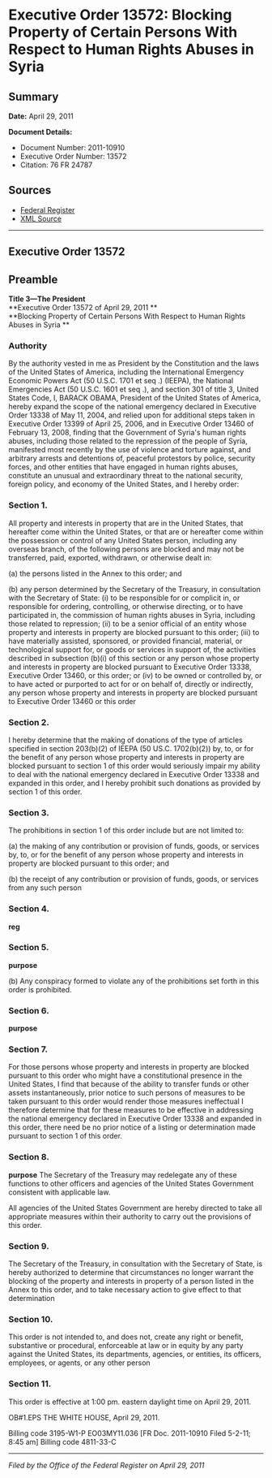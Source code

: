 # Executive Order 13572: Blocking Property of Certain Persons With Respect to Human Rights Abuses in Syria

## Summary

**Date:** April 29, 2011

**Document Details:**
- Document Number: 2011-10910
- Executive Order Number: 13572
- Citation: 76 FR 24787

## Sources
- [Federal Register](https://www.federalregister.gov/documents/2011/05/03/2011-10910/blocking-property-of-certain-persons-with-respect-to-human-rights-abuses-in-syria)
- [XML Source](https://www.federalregister.gov/documents/full_text/xml/2011/05/03/2011-10910.xml)

---

## Executive Order 13572

## Preamble

**Title 3—The President**  
**Executive Order 13572 of April 29, 2011 **  
**Blocking Property of Certain Persons With Respect to Human Rights Abuses in Syria **

### Authority

By the authority vested in me as President by the Constitution and the laws of the United States of America, including the International Emergency Economic Powers Act (50 U.S.C. 1701 
et seq
.) (IEEPA), the National Emergencies Act (50 U.S.C. 1601 
et seq
.), and section 301 of title 3, United States Code, 
I, BARACK OBAMA, President of the United States of America, hereby expand the scope of the national emergency declared in Executive Order 13338 of May 11, 2004, and relied upon for additional steps taken in Executive Order 13399 of April 25, 2006, and in Executive Order 13460 of February 13, 2008, finding that the Government of Syria's human rights abuses, including those related to the repression of the people of Syria, manifested most recently by the use of violence and torture against, and arbitrary arrests and detentions of, peaceful protestors by police, security forces, and other entities that have engaged in human rights abuses, constitute an unusual and extraordinary threat to the national security, foreign policy, and economy of the United States, and I hereby order: 
### Section 1.

All property and interests in property that are in the United States, that hereafter come within the United States, or that are or hereafter come within the possession or control of any United States person, including any overseas branch, of the following persons are blocked and may not be transferred, paid, exported, withdrawn, or otherwise dealt in: 

(a) the persons listed in the Annex to this order; and 

(b) any person determined by the Secretary of the Treasury, in consultation with the Secretary of State: 
    (i) to be responsible for or complicit in, or responsible for ordering, controlling, or otherwise directing, or to have participated in, the commission of human rights abuses in Syria, including those related to repression; 
    (ii) to be a senior official of an entity whose property and interests in property are blocked pursuant to this order; 
    (iii) to have materially assisted, sponsored, or provided financial, material, or technological support for, or goods or services in support of, the activities described in subsection (b)(i) of this section or any person whose property and interests in property are blocked pursuant to Executive Order 13338, Executive Order 13460, or this order; or 
    (iv) to be owned or controlled by, or to have acted or purported to act for or on behalf of, directly or indirectly, any person whose property and interests in property are blocked pursuant to Executive Order 13460 or this order 
### Section 2.

I hereby determine that the making of donations of the type of articles specified in section 203(b)(2) of IEEPA (50 US.C. 1702(b)(2)) by, to, or for the benefit of any person whose property and interests in property are blocked pursuant to section 1 of this order would seriously impair my ability to deal with the national emergency declared in Executive Order 13338 and expanded in this order, and I hereby prohibit such donations as provided by section 1 of this order. 
### Section 3.

The prohibitions in section 1 of this order include but are not limited to: 

(a) the making of any contribution or provision of funds, goods, or services by, to, or for the benefit of any person whose property and interests in property are blocked pursuant to this order; and 

(b) the receipt of any contribution or provision of funds, goods, or services from any such person 
### Section 4.

**reg**

### Section 5.

**purpose**

(b) Any conspiracy formed to violate any of the prohibitions set forth in this order is prohibited. 
### Section 6.

**purpose**

### Section 7.

For those persons whose property and interests in property are blocked pursuant to this order who might have a constitutional presence in the United States, I find that because of the ability to transfer funds or other assets instantaneously, prior notice to such persons of measures to be taken pursuant to this order would render those measures ineffectual I therefore determine that for these measures to be effective in addressing the national emergency declared in Executive Order 13338 and expanded in this order, there need be no prior notice of a listing or determination made pursuant to section 1 of this order. 
### Section 8.

**purpose**
 The Secretary of the Treasury may redelegate any of these functions to other officers and agencies of the United States Government consistent with applicable law.

All agencies of the United States Government are hereby directed to take all appropriate measures within their authority to carry out the provisions of this order. 
### Section 9.

The Secretary of the Treasury, in consultation with the Secretary of State, is hereby authorized to determine that circumstances no longer warrant the blocking of the property and interests in property of a person listed in the Annex to this order, and to take necessary action to give effect to that determination 
### Section 10.

This order is not intended to, and does not, create any right or benefit, substantive or procedural, enforceable at law or in equity by any party against the United States, its departments, agencies, or entities, its officers, employees, or agents, or any other person 
### Section 11.

This order is effective at 1:00 pm. eastern daylight time on April 29, 2011.

OB#1.EPS
THE WHITE HOUSE, 
April 29, 2011.

Billing code 3195-W1-P 
EO03MY11.036
[FR Doc. 2011-10910
Filed 5-2-11; 8:45 am] 
Billing code 4811-33-C

---

*Filed by the Office of the Federal Register on April 29, 2011*
